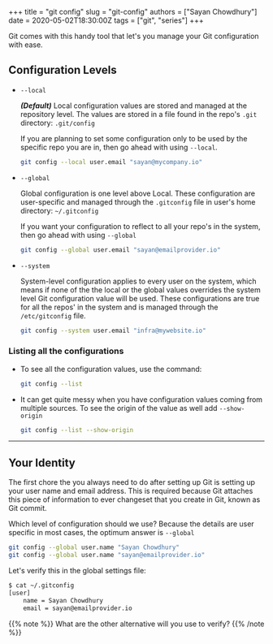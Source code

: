 +++
title = "git config"
slug = "git-config"
authors = ["Sayan Chowdhury"]
date = 2020-05-02T18:30:00Z
tags = ["git", "series"]
+++

Git comes with this handy tool that let's you manage your Git configuration with ease.

## Configuration Levels

- `--local`

    ***(Default)*** Local configuration values are stored and managed at the repository level.
    The values are stored in a file found in the repo's `.git` directory: `.git/config`

    If you are planning to set some configuration only to be used by the specific repo you
    are in, then go ahead with using `--local`.

    ```bash
    git config --local user.email "sayan@mycompany.io"
    ```

- `--global`

    Global configuration is one level above Local. These configuration are user-specific and
    managed through the `.gitconfig` file in user's home directory: `~/.gitconfig`

    If you want your configuration to reflect to all your repo's in the system, then go ahead
    with using `--global`

    ```bash
    git config --global user.email "sayan@emailprovider.io"
    ```

- `--system`

    System-level configuration applies to every user on the system, which means if none of the
    the local or the global values overrides the system level Git configuration value will be
    used. These configurations are true for all the repos' in the system and is managed through
    the `/etc/gitconfig` file.

    ```bash
    git config --system user.email "infra@mywebsite.io"
    ```

### Listing all the configurations

- To see all the configuration values, use the command:
    ```bash
    git config --list
    ```

- It can get quite messy when you have configuration values coming from multiple sources. To see
    the origin of the value as well add `--show-origin`
    ```bash
    git config --list --show-origin
    ```

---

## Your Identity

The first chore the you always need to do after setting up Git is setting up your user name and
email address. This is required because Git attaches this piece of information to ever changeset that
you create in Git, known as Git commit.

Which level of configuration should we use? Because the details are user specific in most cases, the
optimum answer is `--global`

```bash
git config --global user.name "Sayan Chowdhury"
git config --global user.name "sayan@emailprovider.io"
```

Let's verify this in the global settings file:

```bash
$ cat ~/.gitconfig
[user]
    name = Sayan Chowdhury
	email = sayan@emailprovider.io
```

{{% note %}}
What are the other alternative will you use to verify?
{{% /note %}}
